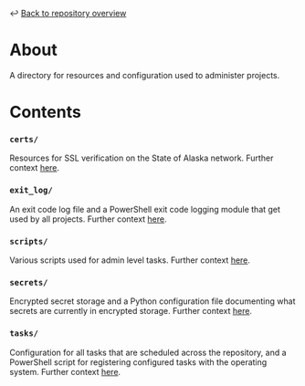 ↩️ [Back to repository overview](../README.md)

# About
A directory for resources and configuration used to administer projects.

# Contents
### `certs/`
Resources for SSL verification on the State of Alaska network. Further context [here](certs/README.md).

### `exit_log/`
An exit code log file and a PowerShell exit code logging module that get used by all projects. Further context [here](exit_log/README.md).

### `scripts/`
Various scripts used for admin level tasks. Further context [here](scripts/README.md).

### `secrets/`
Encrypted secret storage and a Python configuration file documenting what secrets are currently in encrypted storage. Further context [here](secrets/README.md).

### `tasks/`
Configuration for all tasks that are scheduled across the repository, and a PowerShell script for registering configured tasks with the operating system. Further context [here](tasks/README.md).